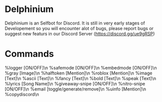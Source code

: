 # Delphinium
Delphinium is an Selfbot for Discord.
It is still in very early stages of Developement so you will encounter alot of bugs, please report bugs or suggest new featurs in our Discord Server (https://discord.gg/ue9gRSP)

# Commands
%logger [ON/OFF]\n
%safemode [ON/OFF]\n
%embedmode [ON/OFF]\n
%gray [Image]\n
%halftoken [Mention]\n
%roblox [Mention]\n
%image [Text]\n
%ascii [Text]\n
%fancy [Text]\n
%bold [Text]\n
%speak [Text]\n
%lyrics [Song Name]\n
%giveaway-snipe [ON/OFF]\n
%nitro-snipe [ON/OFF]\n
%email [toggle/generate/remove]\n
%uinfo [Mention]\n
%copydiscord\n

